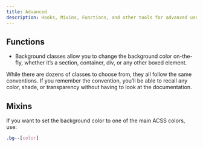```yaml
---
title: Advanced
description: Hooks, Mixins, Functions, and other tools for advanced users.
---
```


## Functions

- Background classes allow you to change the background color on-the-fly, whether it’s a section, container, div, or any other boxed element.

While there are dozens of classes to choose from, they all follow the same conventions. If you remember the convention, you’ll be able to recall any color, shade, or transparency without having to look at the documentation.

## Mixins

If you want to set the background color to one of the main ACSS colors, use:

```CSS
.bg--[color]
```